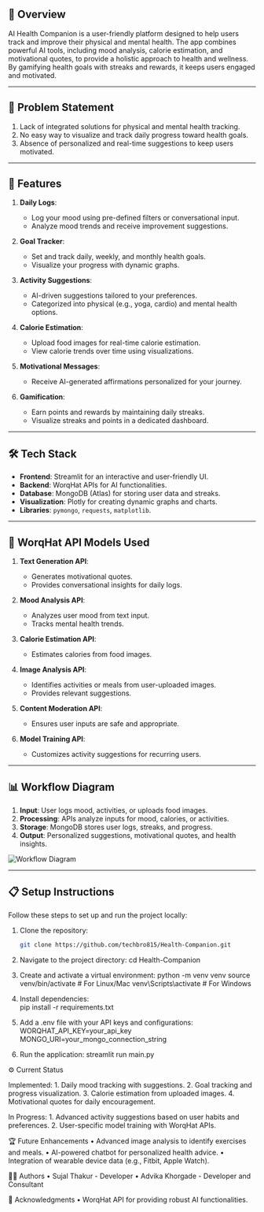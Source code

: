 
## 🌟 Overview

AI Health Companion is a user-friendly platform designed to help users track and improve their physical and mental health. The app combines powerful AI tools, including mood analysis, calorie estimation, and motivational quotes, to provide a holistic approach to health and wellness. By gamifying health goals with streaks and rewards, it keeps users engaged and motivated.

---

## 🎯 Problem Statement
1. Lack of integrated solutions for physical and mental health tracking.
2. No easy way to visualize and track daily progress toward health goals.
3. Absence of personalized and real-time suggestions to keep users motivated.

---

## 🚀 Features

1. **Daily Logs**:
   - Log your mood using pre-defined filters or conversational input.
   - Analyze mood trends and receive improvement suggestions.
2. **Goal Tracker**:

   - Set and track daily, weekly, and monthly health goals.
   - Visualize your progress with dynamic graphs.

3. **Activity Suggestions**:

   - AI-driven suggestions tailored to your preferences.
   - Categorized into physical (e.g., yoga, cardio) and mental health options.

4. **Calorie Estimation**:

   - Upload food images for real-time calorie estimation.
   - View calorie trends over time using visualizations.

5. **Motivational Messages**:

   - Receive AI-generated affirmations personalized for your journey.

6. **Gamification**:
   - Earn points and rewards by maintaining daily streaks.
   - Visualize streaks and points in a dedicated dashboard.

---

## 🛠️ Tech Stack

- **Frontend**: Streamlit for an interactive and user-friendly UI.
- **Backend**: WorqHat APIs for AI functionalities.
- **Database**: MongoDB (Atlas) for storing user data and streaks.
- **Visualization**: Plotly for creating dynamic graphs and charts.
- **Libraries**: `pymongo`, `requests`, `matplotlib`.

---

## 🤖 WorqHat API Models Used

1. **Text Generation API**:
   - Generates motivational quotes.
   - Provides conversational insights for daily logs.
2. **Mood Analysis API**:
   - Analyzes user mood from text input.
   - Tracks mental health trends.
3. **Calorie Estimation API**:
   - Estimates calories from food images.
4. **Image Analysis API**:

   - Identifies activities or meals from user-uploaded images.
   - Provides relevant suggestions.

5. **Content Moderation API**:

   - Ensures user inputs are safe and appropriate.

6. **Model Training API**:
   - Customizes activity suggestions for recurring users.

---

## 📊 Workflow Diagram

1. **Input**: User logs mood, activities, or uploads food images.
2. **Processing**: APIs analyze inputs for mood, calories, or activities.
3. **Storage**: MongoDB stores user logs, streaks, and progress.
4. **Output**: Personalized suggestions, motivational quotes, and health insights.

![Workflow Diagram](path/to/diagram.png)

---

## 📋 Setup Instructions

Follow these steps to set up and run the project locally:

1. Clone the repository:
   ```bash
   git clone https://github.com/techbro815/Health-Companion.git
   ```
2. Navigate to the project directory:
   cd Health-Companion

3. Create and activate a virtual environment:
   python -m venv venv
   source venv/bin/activate # For Linux/Mac
   venv\Scripts\activate # For Windows

4. Install dependencies:  
   pip install -r requirements.txt

5. Add a .env file with your API keys and configurations:
   WORQHAT_API_KEY=your_api_key
   MONGO_URI=your_mongo_connection_string

6. Run the application:
   streamlit run main.py

⚙️ Current Status

Implemented: 1. Daily mood tracking with suggestions. 2. Goal tracking and progress visualization. 3. Calorie estimation from uploaded images. 4. Motivational quotes for daily encouragement.

In Progress: 1. Advanced activity suggestions based on user habits and preferences. 2. User-specific model training with WorqHat APIs.

🏆 Future Enhancements
• Advanced image analysis to identify exercises and meals.
• AI-powered chatbot for personalized health advice.
• Integration of wearable device data (e.g., Fitbit, Apple Watch).

🙋‍♂️ Authors
• Sujal Thakur - Developer
• Advika Khorgade - Developer and Consultant

🌟 Acknowledgments
• WorqHat API for providing robust AI functionalities.
